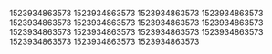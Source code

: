 1523934863573
1523934863573
1523934863573
1523934863573
1523934863573
1523934863573
1523934863573
1523934863573
1523934863573
1523934863573
1523934863573
1523934863573
1523934863573
1523934863573
1523934863573